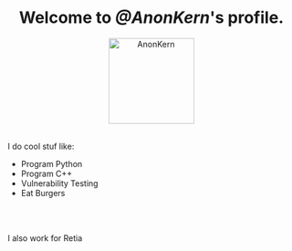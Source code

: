 <!DOCTYPE html>
<html>
  <body>
    <center><h1>Welcome to <i>@AnonKern</i>'s profile.</h1>
	<img src="https://i.ibb.co/XCGbybJ/Untitled2.png" alt="AnonKern" border="0" height="150" width="150"></center>
    <br>
    <p font-family="Terminal";>I do cool stuf like: </p>
    <ul>
      <li>Program Python</li>
      <li>Program C++</li>
      <li>Vulnerability Testing</li>
      <li>Eat Burgers</li>
    </ul>
    <br>
    <br>
    <p>I also work for Retia</p>
  </body>
</html>
